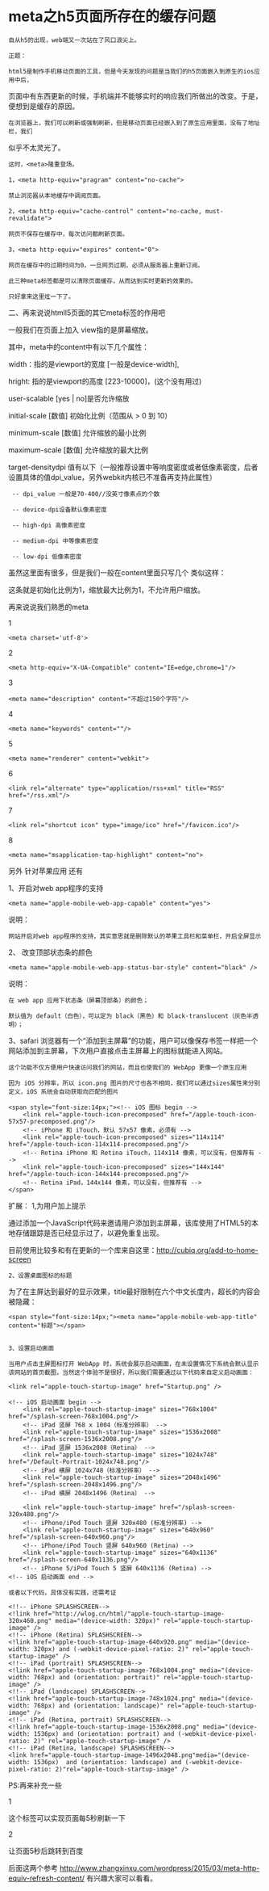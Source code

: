 <h1>meta之h5页面所存在的缓存问题</h1>

	自从h5的出现，web端又一次站在了风口浪尖上。

	正题：

	html5是制作手机移动页面的工具，但是今天发现的问题是当我们的h5页面嵌入到原生的ios应用中后，

页面中有东西更新的时候，手机端并不能够实时的响应我们所做出的改变。于是，便想到是缓存的原因。

    在浏览器上，我们可以刷新或强制刷新，但是移动页面已经嵌入到了原生应用里面，没有了地址栏，我们

似乎不太灵光了。

    这时，<meta>隆重登场。

    1，<meta http-equiv="pragram" content="no-cache"> 

	禁止浏览器从本地缓存中调阅页面。

	2，<meta http-equiv="cache-control" content="no-cache, must-revalidate"> 
	
	网页不保存在缓存中，每次访问都刷新页面。

	3，<meta http-equiv="expires" content="0">

	网页在缓存中的过期时间为0，一旦网页过期，必须从服务器上重新订阅。

	此三种meta标签都是可以清除页面缓存，从而达到实时更新的效果的。

	只好拿来这里炫一下了。

 二、再来说说htmll5页面的其它meta标签的作用吧

  一般我们在页面上加入<meta name="viewport" content=""> view指的是屏幕缩放。

  其中，meta中的content中有以下几个属性：

  width：指的是viewport的宽度 [一般是device-width],

  hright: 指的是viewport的高度 [223-10000]，(这个没有用过)

  user-scalable [yes | no]是否允许缩放

  initial-scale [数值] 初始化比例（范围从 > 0 到 10）

  minimum-scale [数值] 允许缩放的最小比例

  maximum-scale [数值] 允许缩放的最大比例

 target-densitydpi 值有以下（一般推荐设置中等响度密度或者低像素密度，后者设置具体的值dpi_value，另外webkit内核已不准备再支持此属性）

     -- dpi_value 一般是70-400//没英寸像素点的个数

     -- device-dpi设备默认像素密度

     -- high-dpi 高像素密度

     -- medium-dpi 中等像素密度

     -- low-dpi 低像素密度


 虽然这里面有很多，但是我们一般在content里面只写几个 类似这样：

 <meta name="viewport" content=" initial-scale=1.0, maximum-scale=1.0, user-scalable=no" />

 这条就是初始化比例为1，缩放最大比例为1，不允许用户缩放。

 再来说说我们熟悉的meta

 1 <!-- 声明文档使用的字符编码 -->

    <meta charset='utf-8'>

 2  <!-- 优先使用 IE 最新版本和 Chrome 这个在一些项目中用过，主要对付的是360等国产浏览器-->

    <meta http-equiv="X-UA-Compatible" content="IE=edge,chrome=1"/>

 3	<!-- 页面描述 -->

    <meta name="description" content="不超过150个字符"/>

 4  <!-- 页面关键词 -->

    <meta name="keywords" content=""/>

 5  <!-- 启用360浏览器的极速模式(webkit) -->

    <meta name="renderer" content="webkit">

 6  <!-- 添加 RSS 订阅 -->

    <link rel="alternate" type="application/rss+xml" title="RSS" href="/rss.xml"/>

 7  <!-- 添加 favicon icon -->

    <link rel="shortcut icon" type="image/ico" href="/favicon.ico"/>

 8 	<!-- windows phone 点击无高光 -->

    <meta name="msapplication-tap-highlight" content="no">


另外 针对苹果应用 还有

1、开启对web app程序的支持

	<meta name="apple-mobile-web-app-capable" content="yes">

说明：

    网站开启对web app程序的支持，其实意思就是删除默认的苹果工具栏和菜单栏，开启全屏显示

2、 改变顶部状态条的颜色

	<meta name="apple-mobile-web-app-status-bar-style" content="black" />

说明：

    在 web app 应用下状态条（屏幕顶部条）的颜色；

    默认值为 default（白色），可以定为 black（黑色）和 black-translucent（灰色半透明）；

 3、safari 浏览器有一个“添加到主屏幕”的功能，用户可以像保存书签一样把一个网站添加到主屏幕，下次用户直接点击主屏幕上的图标就能进入网站。

	这个功能不仅方便用户快速访问我们的网站，而且也使我们的 WebApp 更像一个原生应用

	因为 iOS 分辨率，所以 icon.png 图片的尺寸也各不相同，我们可以通过sizes属性来分别定义，iOS 系统会自动获取向匹配的图片

	<span style="font-size:14px;"><!-- iOS 图标 begin -->  
        <link rel="apple-touch-icon-precomposed" href="/apple-touch-icon-57x57-precomposed.png"/>  
        <!-- iPhone 和 iTouch，默认 57x57 像素，必须有 -->  
        <link rel="apple-touch-icon-precomposed" sizes="114x114" href="/apple-touch-icon-114x114-precomposed.png"/>  
        <!-- Retina iPhone 和 Retina iTouch，114x114 像素，可以没有，但推荐有 -->  
        <link rel="apple-touch-icon-precomposed" sizes="144x144" href="/apple-touch-icon-144x144-precomposed.png"/>  
        <!-- Retina iPad，144x144 像素，可以没有，但推荐有 -->  
	</span>  


扩展：
	1,为用户加上提示

通过添加一个JavaScript代码来邀请用户添加到主屏幕，该库使用了HTML5的本地存储跟踪是否已经显示过了，以避免重复出现。

目前使用比较多和有在更新的一个库来自这里：http://cubiq.org/add-to-home-screen

	2、设置桌面图标的标题

为了在主屏达到最好的显示效果，title最好限制在六个中文长度内，超长的内容会被隐藏：

	<span style="font-size:14px;"><meta name="apple-mobile-web-app-title" content="标题"></span> 


	3、设置启动画面 

	当用户点击主屏图标打开 WebApp 时，系统会展示启动画面，在未设置情况下系统会默认显示该网站的首页截图，当然这个体验不是很好，所以我们需要通过以下代码来自定义启动画面：

	<link rel="apple-touch-startup-image" href="Startup.png" /> 

	<!-- iOS 启动画面 begin -->  
        <link rel="apple-touch-startup-image" sizes="768x1004" href="/splash-screen-768x1004.png"/>  
        <!-- iPad 竖屏 768 x 1004（标准分辨率） -->  
        <link rel="apple-touch-startup-image" sizes="1536x2008" href="/splash-screen-1536x2008.png"/>  
        <!-- iPad 竖屏 1536x2008（Retina） -->  
        <link rel="apple-touch-startup-image" sizes="1024x748" href="/Default-Portrait-1024x748.png"/>  
        <!-- iPad 横屏 1024x748（标准分辨率） -->  
        <link rel="apple-touch-startup-image" sizes="2048x1496" href="/splash-screen-2048x1496.png"/>  
        <!-- iPad 横屏 2048x1496（Retina） -->  
       
        <link rel="apple-touch-startup-image" href="/splash-screen-320x480.png"/>  
        <!-- iPhone/iPod Touch 竖屏 320x480 (标准分辨率) -->  
        <link rel="apple-touch-startup-image" sizes="640x960" href="/splash-screen-640x960.png"/>  
        <!-- iPhone/iPod Touch 竖屏 640x960 (Retina) -->  
        <link rel="apple-touch-startup-image" sizes="640x1136" href="/splash-screen-640x1136.png"/>  
        <!-- iPhone 5/iPod Touch 5 竖屏 640x1136 (Retina) -->  
    <!-- iOS 启动画面 end -->  

    或者以下代码，具体没有实践，还需考证

    <!!-- iPhone SPLASHSCREEN-->  
	<!link href="http://wlog.cn/html/"apple-touch-startup-image-320x460.png" media="(device-width: 320px)" rel="apple-touch-startup-image" />  
	<!!-- iPhone (Retina) SPLASHSCREEN-->  
	<!link href="apple-touch-startup-image-640x920.png" media="(device-width: 320px) and (-webkit-device-pixel-ratio: 2)" rel="apple-touch-startup-image" />  
	<!!-- iPad (portrait) SPLASHSCREEN-->  
	<!link href="apple-touch-startup-image-768x1004.png" media="(device-width: 768px) and (orientation: portrait)" rel="apple-touch-startup-image" />  
	<!!-- iPad (landscape) SPLASHSCREEN-->  
	<!link href="apple-touch-startup-image-748x1024.png" media="(device-width: 768px) and (orientation: landscape)" rel="apple-touch-startup-image" />  
	<!!-- iPad (Retina, portrait) SPLASHSCREEN-->  
	<!link href="apple-touch-startup-image-1536x2008.png" media="(device-width: 1536px) and (orientation: portrait) and (-webkit-device-pixel-ratio: 2)" rel="apple-touch-startup-image" />  
	<!!-- iPad (Retina, landscape) SPLASHSCREEN-->  
	<link href="apple-touch-startup-image-1496x2048.png"media="(device-width: 1536px)  and (orientation: landscape) and (-webkit-device-pixel-ratio: 2)"rel="apple-touch-startup-image" /> 


PS:再来补充一些

 1 

  <meta http-equiv="refresh" content="5">

  这个标签可以实现页面每5秒刷新一下

 2 
 
  <meta http-equiv="refresh" content="5 ; url='http://baidu.com'">

  让页面5秒后跳转到百度


 后面这两个参考 http://www.zhangxinxu.com/wordpress/2015/03/meta-http-equiv-refresh-content/ 有兴趣大家可以看看。






































